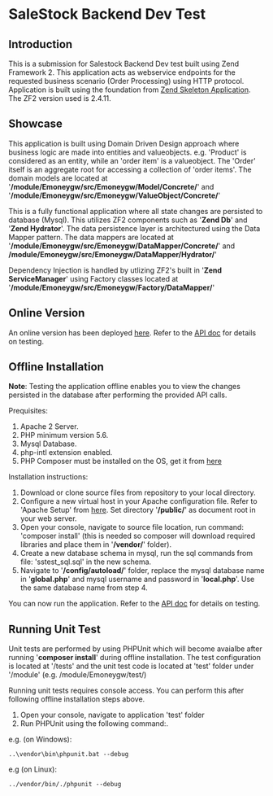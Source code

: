 SaleStock Backend Dev Test
==========================

Introduction
------------
This is a submission for Salestock Backend Dev test built using Zend Framework 2.
This application acts as webservice endpoints for the requested business scenario (Order Processing) using HTTP protocol.
Application is built using the foundation from [Zend Skeleton Application](https://github.com/zendframework/ZendSkeletonApplication).
The ZF2 version used is 2.4.11.

Showcase
--------
This application is built using Domain Driven Design approach where business logic are made into entities and valueobjects.
e.g. 'Product' is considered as an entity, while an 'order item' is a valueobject. The 'Order' itself is an aggregate root for accessing a collection of 'order items'.
The domain models are located at '**/module/Emoneygw/src/Emoneygw/Model/Concrete/**' and '**/module/Emoneygw/src/Emoneygw/ValueObject/Concrete/**'

This is a fully functional application where all state changes are persisted to database (Mysql). 
This utilizes ZF2 components such as '**Zend Db**' and '**Zend Hydrator**'.
The data persistence layer is architectured using the Data Mapper pattern.
The data mappers are located at '**/module/Emoneygw/src/Emoneygw/DataMapper/Concrete/**' and **/module/Emoneygw/src/Emoneygw/DataMapper/Hydrator/**'

Dependency Injection is handled by utlizing ZF2's built in '**Zend ServiceManager**' using Factory classes located at '**/module/Emoneygw/src/Emoneygw/Factory/DataMapper/**'

Online Version
--------------
An online version has been deployed [here](http://128.199.104.220/~andi/public/).
Refer to the [API doc](APIDOC.md) for details on testing.

Offline Installation
--------------------
**Note**: Testing the application offline enables you to view the changes persisted in the database after performing the provided API calls.

Prequisites:
1. Apache 2 Server.
2. PHP minimum version 5.6.
3. Mysql Database.
4. php-intl extension enabled. 
5. PHP Composer must be installed on the OS, get it from [here](https://getcomposer.org/download/)

Installation instructions:
1. Download or clone source files from repository to your local directory.
2. Configure a new virtual host in your Apache configuration file. Refer to 'Apache Setup' from [here](https://github.com/zendframework/ZendSkeletonApplication/blob/master/README.md). Set directory '**/public/**' as document root in your web server.
3. Open your console, navigate to source file location, run command: 'composer install' (this is needed so composer will download required libraries and place them in '**/vendor/**' folder).
4. Create a new database schema in mysql, run the sql commands from file: 'sstest_sql.sql' in the new schema.
5. Navigate to '**/config/autoload/**' folder, replace the mysql database name in '**global.php**' and mysql username and password in '**local.php**'. Use the same database name from step 4.

You can now run the application. Refer to the [API doc](APIDOC.md) for details on testing.

Running Unit Test
-----------------
Unit tests are performed by using PHPUnit which will become avaialbe after running '**composer install**' during offline installation.
The test configuration is located at '/tests' and the unit test code is located at 'test' folder under '/module' (e.g. /module/Emoneygw/test/)

Running unit tests requires console access. You can perform this after following offline installation steps above.
1. Open your console, navigate to application 'test' folder
2. Run PHPUnit using the following command:.

e.g. (on Windows):

    ..\vendor\bin\phpunit.bat --debug

e.g (on Linux):

    ../vendor/bin/./phpunit --debug
